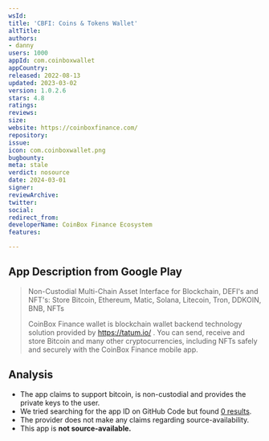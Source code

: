```yaml
---
wsId: 
title: 'CBFI: Coins & Tokens Wallet'
altTitle: 
authors:
- danny
users: 1000
appId: com.coinboxwallet
appCountry: 
released: 2022-08-13
updated: 2023-03-02
version: 1.0.2.6
stars: 4.8
ratings: 
reviews: 
size: 
website: https://coinboxfinance.com/
repository: 
issue: 
icon: com.coinboxwallet.png
bugbounty: 
meta: stale
verdict: nosource
date: 2024-03-01
signer: 
reviewArchive: 
twitter: 
social: 
redirect_from: 
developerName: CoinBox Finance Ecosystem
features: 

---
```


## App Description from Google Play

> Non-Custodial Multi-Chain Asset Interface for Blockchain, DEFI's and NFT's: Store Bitcoin, Ethereum, Matic, Solana, Litecoin, Tron, DDKOIN, BNB, NFTs
>
> CoinBox Finance wallet is blockchain wallet backend technology solution provided by https://tatum.io/ . You can send, receive and store Bitcoin and many other cryptocurrencies, including NFTs safely and securely with the CoinBox Finance mobile app.

## Analysis 

- The app claims to support bitcoin, is non-custodial and provides the private keys to the user.
- We tried searching for the app ID on GitHub Code but found [0 results](https://github.com/search?q=com.coinboxwallet&type=code).
- The provider does not make any claims regarding source-availability. 
- This app is **not source-available.**